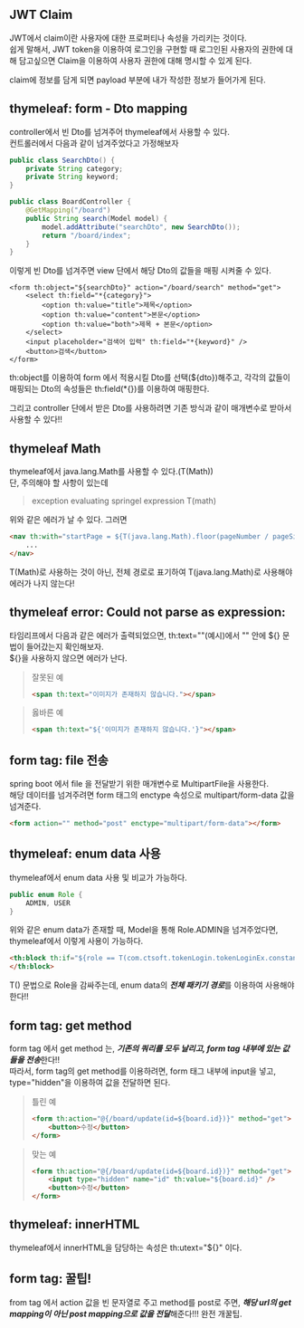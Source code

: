 ## JWT Claim

JWT에서 claim이란 사용자에 대한 프로퍼티나 속성을 가리키는 것이다.<br>
쉽게 말해서, JWT token을 이용하여 로그인을 구현할 때 로그인된 사용자의 권한에 대해 담고싶으면 Claim을 이용하여
사용자 권한에 대해 명시할 수 있게 된다.

claim에 정보를 담게 되면 payload 부분에 내가 작성한 정보가 들어가게 된다.

## thymeleaf: form - Dto mapping
controller에서 빈 Dto를 넘겨주어 thymeleaf에서 사용할 수 있다.<br>
컨트롤러에서 다음과 같이 넘겨주었다고 가정해보자

```java
public class SearchDto() {
    private String category;
    private String keyword;
}
```

```java
public class BoardController {
    @GetMapping("/board")
    public String search(Model model) {
        model.addAttribute("searchDto", new SearchDto());
        return "/board/index";
    }
}
```
이렇게 빈 Dto를 넘겨주면 view 단에서 해당 Dto의 값들을 매핑 시켜줄 수 있다.
```thymeleaftemplatesexpressions
<form th:object="${searchDto}" action="/board/search" method="get">
    <select th:field="*{category}">
        <option th:value="title">제목</option>
        <option th:value="content">본문</option>
        <option th:value="both">제목 + 본문</option>
    </select>
    <input placeholder="검색어 입력" th:field="*{keyword}" />
    <button>검색</button>
</form>
```
th:object를 이용하여 form 에서 적용시킬 Dto를 선택(${dto})해주고, 각각의 값들이 매핑되는 Dto의 속성들은 th:field(*{})를 이용하여 매핑한다.

그리고 controller 단에서 받은 Dto를 사용하려면 기존 방식과 같이 매개변수로 받아서 사용할 수 있다!!

## thymeleaf Math
thymeleaf에서 java.lang.Math를 사용할 수 있다.(T(Math))<br>
단, 주의해야 할 사항이 있는데
> exception evaluating springel expression T(math)

위와 같은 에러가 날 수 있다. 그러면

```html
<nav th:with="startPage = ${T(java.lang.Math).floor(pageNumber / pageSize) * pageSize + 1}">
    ...
</nav>
```
T(Math)로 사용하는 것이 아닌, 전체 경로로 표기하여 T(java.lang.Math)로 사용해야 에러가 나지 않는다!

## thymeleaf error: Could not parse as expression:
타임리프에서 다음과 같은 에러가 출력되었으면, th:text=""(예시)에서 "" 안에 ${} 문법이 들어갔는지 확인해보자.<br>
${}을 사용하지 않으면 에러가 난다.


> 잘못된 예
> ```html
> <span th:text="이미지가 존재하지 않습니다."></span>
> ```


> 옳바른 예
> ```html
> <span th:text="${'이미지가 존재하지 않습니다.'}"></span>
> ```

## form tag: file 전송
spring boot 에서 file 을 전달받기 위한 매개변수로 MultipartFile을 사용한다.<br>
해당 데이터를 넘겨주려면 form 태그의 enctype 속성으로 multipart/form-data 값을 넘겨준다.
```html
<form action="" method="post" enctype="multipart/form-data"></form>
```

## thymeleaf: enum data 사용
thymeleaf에서 enum data 사용 및 비교가 가능하다.
```java
public enum Role {
    ADMIN, USER
}
```
위와 같은 enum data가 존재할 때, Model을 통해 Role.ADMIN을 넘겨주었다면, thymeleaf에서 이렇게 사용이 가능하다.
```html
<th:block th:if="${role == T(com.ctsoft.tokenLogin.tokenLoginEx.constant.Role).ADMIN}">
</th:block>
```

T() 문법으로 Role을 감싸주는데, enum data의 <i><b>전체 패키기 경로</b></i>를 이용하여 사용해야 한다!!

## form tag: get method
form tag 에서 get method 는, <i><b>기존의 쿼리를 모두 날리고, form tag 내부에 있는 값들을 전송</b></i>한다!!<br>
따라서, form tag의 get method를 이용하려면, form 태그 내부에 input을 넣고, type="hidden"을 이용하여 값을 전달하면 된다.

> 틀린 예
> ```html
> <form th:action="@{/board/update(id=${board.id})}" method="get">
>     <button>수정</button>
> </form>
> ```

> 맞는 예
> ```html
> <form th:action="@{/board/update(id=${board.id})}" method="get">
>     <input type="hidden" name="id" th:value="${board.id}" />
>     <button>수정</button>
> </form>
> ```

## thymeleaf: innerHTML
thymeleaf에서 innerHTML을 담당하는 속성은 th:utext="${}" 이다.

## form tag: 꿀팁!
from tag 에서 action 값을 빈 문자열로 주고 method를 post로 주면, <i><b>해당 url의 get mapping이 아닌 post mapping으로 값을 전달</b></i>해준다!!! 완전 개꿀팁.
